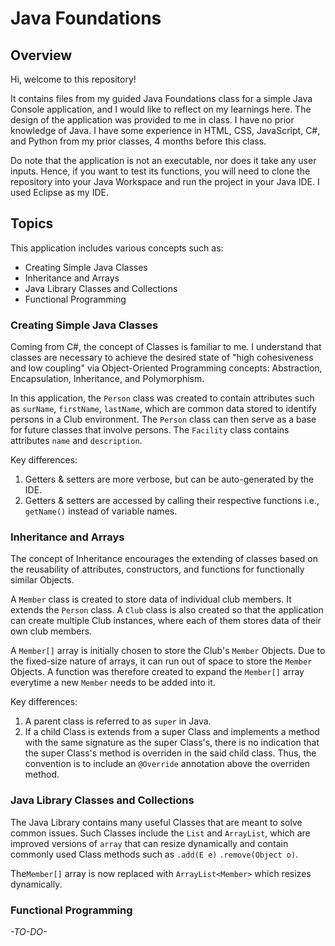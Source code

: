 # Java Foundations

## Overview

Hi, welcome to this repository!

It contains files from my guided Java Foundations class for a simple Java Console application, and I would like to reflect on my learnings here. The design of the application was provided to me in class. I have no prior knowledge of Java. I have some experience in HTML, CSS, JavaScript, C#, and Python from my prior classes, 4 months before this class.

Do note that the application is not an executable, nor does it take any user inputs. Hence, if you want to test its functions, you will need to clone the repository into your Java Workspace and run the project in your Java IDE. I used Eclipse as my IDE.

## Topics

This application includes various concepts such as:
* Creating Simple Java Classes
* Inheritance and Arrays
* Java Library Classes and Collections
* Functional Programming

### Creating Simple Java Classes

Coming from C#, the concept of Classes is familiar to me. I understand that classes are necessary to achieve the desired state of "high cohesiveness and low coupling" via Object-Oriented Programming concepts: Abstraction, Encapsulation, Inheritance, and Polymorphism.

In this application, the `Person` class was created to contain attributes such as `surName`, `firstName`, `lastName`, which are common data stored to identify persons in a Club environment. The `Person` class can then serve as a base for future classes that involve persons. The `Facility` class contains attributes `name` and `description`.

Key differences:
1. Getters & setters are more verbose, but can be auto-generated by the IDE.
2. Getters & setters are accessed by calling their respective functions i.e., `getName()` instead of variable names.

### Inheritance and Arrays

The concept of Inheritance encourages the extending of classes based on the reusability of attributes, constructors, and functions for functionally similar Objects.

A `Member` class is created to store data of individual club members. It extends the `Person` class. A `Club` class is also created so that the application can create multiple Club instances, where each of them stores data of their own club members.

A `Member[]` array is initially chosen to store the Club's `Member` Objects. Due to the fixed-size nature of arrays, it can run out of space to store the `Member` Objects. A function was therefore created to expand the `Member[]` array everytime a new `Member` needs to be added into it.

Key differences:
1. A parent class is referred to as `super` in Java.
2. If a child Class is extends from a super Class and implements a method with the same signature as the super Class's, there is no indication that the super Class's method is overriden in the said child class. Thus, the convention is to include an `@Override` annotation above the overriden method.

### Java Library Classes and Collections

The Java Library contains many useful Classes that are meant to solve common issues. Such Classes include the `List` and `ArrayList`, which are improved versions of `array` that can resize dynamically and contain commonly used Class methods such as `.add(E e)` `.remove(Object o)`.

The`Member[]` array is now replaced with `ArrayList<Member>` which resizes dynamically.


### Functional Programming

*-TO-DO-*